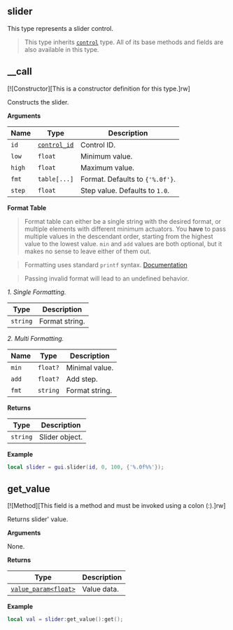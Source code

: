 ## slider

This type represents a slider control.

> This type inherits [`control`](/api/gui/control "This type represents an abstract GUI control.") type. All of its base methods and fields are also available in this type.

## __call

[![Constructor][This is a constructor definition for this type.]rw]

Constructs the slider.

**Arguments**

| Name | Type | Description |
| ---- | ---- | ----------- |
| `id` | [`control_id`](/api/gui/common-types/control-id "This type represents a control ID.") | Control ID. |
| `low` | `float` | Minimum value. |
| `high` | `float` | Maximum value. |
| `fmt` | `table[...]` | Format. Defaults to `{'%.0f'}`. |
| `step` | `float` | Step value. Defaults to `1.0`. |

**Format Table**

> Format table can either be a single string with the desired format, or multiple elements with different minimum actuators. You **have** to pass multiple values in the descendant order, starting from the highest value to the lowest value. `min` and `add` values are both optional, but it makes no sense to leave either of them out.

> Formatting uses standard `printf` syntax. [Documentation](https://cplusplus.com/reference/cstdio/printf/)

> Passing invalid format will lead to an undefined behavior.

*1. Single Formatting.*

| Type | Description |
| ---- | ----------- |
| `string` | Format string. |

*2. Multi Formatting.*

| Name | Type | Description |
| ---- | ---- | ----------- |
| `min` | `float?` | Minimal value. |
| `add` | `float?` | Add step. |
| `fmt` | `string` | Format string. |

**Returns**

| Type | Description |
| ---- | ----------- |
| `string` | Slider object. |

**Example**

```lua
local slider = gui.slider(id, 0, 100, {'%.0f%%'});
```

## get_value

[![Method][This field is a method and must be invoked using a colon (:).]rw]

Returns slider' value.

**Arguments**

None.

**Returns**

| Type | Description |
| ---- | ----------- |
| [`value_param<float>`](/api/gui/control/value-param "This type represents a value data used by some control types.") | Value data. |

**Example**

```lua
local val = slider:get_value():get();
```